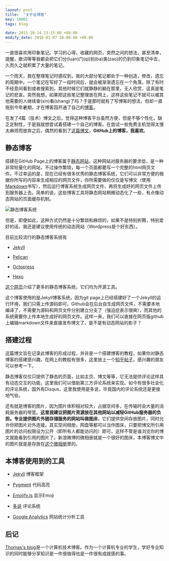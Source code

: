 ```yaml
---
layout: post
title:  "关于此博客"
key: 10001
tags: blog

date: 2015-10-14 23:15:00 +08:00
modify_date: 2016-01-07 20:00:00 +08:00
---
```


一直很喜欢用印象笔记。学习的心得，收藏的网页，突然之间的想法，甚至清单，提醒，歌词等等我都会把它们分(luan)门(qi)别(ba)类(zao)的仍到印象笔记中去，久而久之就积累了大量的笔记。

<!--more-->

一个雨天，我在整理笔记时感叹到，我的大部分笔记都处于一种创造，修改，遗忘的周期中。一个笔记在写好了一段时间后，就会被渐渐遗忘在一个角落，除了有时不经意间看到或者搜索到，其他时候它们就静静的躺在那里，无人欣赏，这真是笔记的悲哀。突然我想，如果把这些笔记整理放在网上，这样这些笔记不就可以被其他需要的人继续查(xin)看(shang)了吗？于是那时就有了写博客的想法，但却一直拖到今年暑期，才在博客园开通了自己的[博客](http://www.cnblogs.com/kitian616/)。

在发了4篇（技术）博文之后，觉得这种博客平台虽然方便，但是不够个性化，缺乏定制性，于是我就想尝试着搭建一个自己的博客。在尝试一些免费主机觉得太慢太麻烦而放弃之后，偶然的看到了[这篇博文](http://cnfeat.com/blog/2014/05/10/how-to-build-a-blog/)，**GitHub上的博客，我喜欢**。

## 静态博客

搭建在GitHub
Page上的博客属于[静态网站](http://baike.baidu.com/view/863076.htm)，这种网站对服务器的要求低，是一种非常轻量化的网站，不过操作繁琐，每一个页面都要写一个完整的html网页文件。不过幸运的是，现在已经有很多优秀的静态博客系统，它们可以非常方便的根据你所写的内容来生成相应的网页文件，你所需要做的仅仅是写博文（使用[Markdown](https://zh.wikipedia.org/wiki/Markdown)书写），然后运行博客系统生成网页文件，再将生成好的网页文件上传到服务器上去。简单的说，这些博客工具将静态网站稍微动态化了一些，有点像动态网站的页面缓存机制。

![静态博客系统](http://ww4.sinaimg.cn/large/73bd9e13jw1ex6wbkhmgvj20fu04h0sp.jpg)

但是，即便如此，这种方式仍然是十分繁琐和麻烦的，如果不是特别折腾，特别爱好的话，我还是建议使用传统的动态网站（Wordpress是个好东西）。

目前比较流行的静态博客系统有

- [Jekyll](https://github.com/jekyll/)

- [Pelican](https://github.com/getpelican/pelican)

- [Octopress](https://github.com/imathis/octopress)

- [Hexo](https://github.com/hexojs/hexo/)

[这个网页](http://www.chinaz.com/special/static-blog/index.html?qq-pf-to=pcqq.c2c)介绍了更多的静态博客系统，它们均为开源工具。

这个博客使用的是Jekyll博客系统，因为git page上已经搭建好了一个Jekyll的运行环境，我们只需上传源码即可，Github会在后台自生成网页文件，不需要本地编译了，不需要为源码和网页文件分别建立分支了（强迫症表示很爽），而其他的系统需要你上传本地生成好的网页文件。这样一来，我们可以直接在网页版github上编辑markdown文件来直接发布博文了，是不是有动态网站的影子？

## 搭建过程

这篇博文旨在记录此博客的形成过程，并非是一个搭建博客的教程，如果你对静态博客的搭建感兴趣，在网上的教程有很多，这里放上一个[知乎帖子](http://www.zhihu.com/question/20962496)，感兴趣的朋友可以参考一下。

静态博客仅仅只提供了静态的页面，比如主页、博文等等，它无法提供评论这样具有动态交互的功能，这里我们可以借助第三方评论系统来实现。如今有很多社会化的评论系统，国外有Disqus，这里我使用是多说，毕竟国内的评论系统还是更接地气些。

还有就是博客的图片，因为图片体积相对较大，占据空间多，在传输时会大量的消耗服务器的带宽。**这里我建议把图片资源放在其他网站以减轻GitHub服务器的负担。**专业提供图片外链存储服务的网站叫做**图床**，它们提供空间存放图片，同时允许你把图片对外连接。其实空间相册，网盘等都可以当作图床，只要把博文所引用图片的访问权限设为公开（即所有人都能访问的）即可，这样不管是谁浏览你的博文就能看到引用的图片了。新浪微博的微相册就是一个很好的图床，本博客博文中的图片就是是存放在[这个微相册](http://photo.weibo.com/1941806611/albums)里的。

## 本博客使用到的工具

- [Jekyll](https://github.com/jekyll/) 博客框架

- [Pygment](http://pygments.org/) 代码高亮

- [Emojify.js](https://github.com/Ranks/emojify.js) 显示Emoji

- [多说](http://duoshuo.com/) 评论系统

- [Google Analytics](https://www.google.com/analytics/) 网站统计分析工具

## 后记

[Thomas's blog](http://www.thomastian.com/blog)是一个计算机技术博客。作为一个计算机专业的学生，学好专业知识的同时能够分享知识是一件很值得也是一件很有成就感的事。

